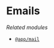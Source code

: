 # Emails

*Related modules*
- [`@app/mail`](https://github.com/E-commerceTechnocite/e-commerce-backend/tree/main/src/mail/)